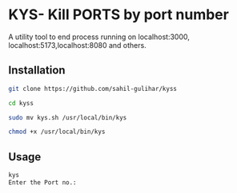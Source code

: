 # KYS- Kill PORTS by port number

A utility tool to end process running on localhost:3000, localhost:5173,localhost:8080 and others.

## Installation

```bash
git clone https://github.com/sahil-gulihar/kyss
```

```bash
cd kyss
```

```bash
sudo mv kys.sh /usr/local/bin/kys
```

```bash
chmod +x /usr/local/bin/kys
```

## Usage
```bash
kys
Enter the Port no.: 
```


